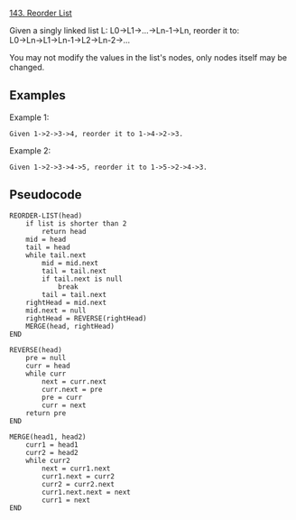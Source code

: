 [143. Reorder List](https://leetcode.com/problems/reorder-list/)

Given a singly linked list L: L0→L1→…→Ln-1→Ln,
reorder it to: L0→Ln→L1→Ln-1→L2→Ln-2→…

You may not modify the values in the list's nodes, only nodes itself may be changed.

## Examples

Example 1:

```
Given 1->2->3->4, reorder it to 1->4->2->3.
```

Example 2:

```
Given 1->2->3->4->5, reorder it to 1->5->2->4->3.
```

## Pseudocode

```
REORDER-LIST(head)
    if list is shorter than 2
        return head
    mid = head
    tail = head
    while tail.next
        mid = mid.next
        tail = tail.next
        if tail.next is null
            break
        tail = tail.next
    rightHead = mid.next
    mid.next = null
    rightHead = REVERSE(rightHead)
    MERGE(head, rightHead)
END

REVERSE(head)
    pre = null
    curr = head
    while curr
        next = curr.next
        curr.next = pre
        pre = curr
        curr = next
    return pre
END

MERGE(head1, head2)
    curr1 = head1
    curr2 = head2
    while curr2
        next = curr1.next
        curr1.next = curr2
        curr2 = curr2.next
        curr1.next.next = next
        curr1 = next
END
```
